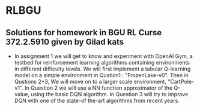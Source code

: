 # RLBGU
## Solutions for homework in BGU RL Curse 372.2.5910  given by Gilad kats
- In assignment 1 we will get to know and experiment with OpenAI Gym, a testbed
for reinforcement learning algorithms containing environments in different difficulty
levels. We will first implement a tabular Q-learning model on a simple environment in Qustion1 : "FrozenLake-v0".
Then in Qustions 2+3, We will move on to a larger scale environment, "CartPole-v1". In Question 2 we will use a NN function
approximator of the Q-value, using the basic DQN algorithm. In Question 3 will try to
improve DQN with one of the state-of the-art algorithms from recent years.
